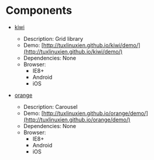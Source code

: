 Components
==========


- [kiwi](https://github.com/tuxlinuxien/kiwi)
  * Description: Grid library
  * Demo: [http://tuxlinuxien.github.io/kiwi/demo/](http://tuxlinuxien.github.io/kiwi/demo/)
  * Dependencies: None
  * Browser:
    * IE8+
    * Android
    * iOS

- [orange](https://github.com/tuxlinuxien/orange)
  * Description: Carousel
  * Demo: [http://tuxlinuxien.github.io/orange/demo/](http://tuxlinuxien.github.io/orange/demo/)
  * Dependencies: None
  * Browser:
    * IE8+
    * Android
    * iOS
    
